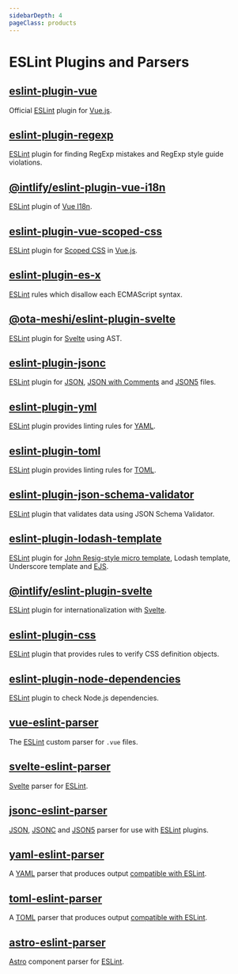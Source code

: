```yaml
---
sidebarDepth: 4
pageClass: products
---
```


# ESLint Plugins and Parsers

## [eslint-plugin-vue](https://eslint.vuejs.org/) <Badge text="Maintainer" type="warning"/>

<npm-info name="eslint-plugin-vue" node peer-eslint></npm-info>
<gh-info repo="vuejs/eslint-plugin-vue"></gh-info>
Official [ESLint] plugin for [Vue.js].

## [eslint-plugin-regexp](https://ota-meshi.github.io/eslint-plugin-regexp/) <Badge text="Owner"/>

<npm-info name="eslint-plugin-regexp" node peer-eslint></npm-info>
<gh-info repo="ota-meshi/eslint-plugin-regexp"></gh-info>
[ESLint] plugin for finding RegExp mistakes and RegExp style guide violations.

## [@intlify/eslint-plugin-vue-i18n](https://eslint-plugin-vue-i18n.intlify.dev/) <Badge text="Maintainer" type="warning"/>

<npm-info name="@intlify/eslint-plugin-vue-i18n" node peer-eslint></npm-info>
<gh-info repo="intlify/eslint-plugin-vue-i18n"></gh-info>
[ESLint] plugin of [Vue I18n].

## [eslint-plugin-vue-scoped-css](https://future-architect.github.io/eslint-plugin-vue-scoped-css/) <Badge text="Owner"/>

<npm-info name="eslint-plugin-vue-scoped-css" node peer-eslint></npm-info>
<gh-info repo="future-architect/eslint-plugin-vue-scoped-css"></gh-info>
[ESLint] plugin for [Scoped CSS] in [Vue.js].

## [eslint-plugin-es-x](https://ota-meshi.github.io/eslint-plugin-es-x/) <Badge text="Fork" type="warning"/>

<npm-info name="eslint-plugin-es-x" node peer-eslint></npm-info>
<gh-info repo="ota-meshi/eslint-plugin-es-x"></gh-info>
[ESLint] rules which disallow each ECMAScript syntax.

## [@ota-meshi/eslint-plugin-svelte](https://ota-meshi.github.io/eslint-plugin-svelte/) <Badge text="Owner"/>

<npm-info name="@ota-meshi/eslint-plugin-svelte" node peer-eslint></npm-info>
<gh-info repo="ota-meshi/eslint-plugin-svelte"></gh-info>
[ESLint] plugin for [Svelte] using AST.

## [eslint-plugin-jsonc](https://ota-meshi.github.io/eslint-plugin-jsonc/) <Badge text="Owner"/>

<npm-info name="eslint-plugin-jsonc" node peer-eslint></npm-info>
<gh-info repo="ota-meshi/eslint-plugin-jsonc"></gh-info>
[ESLint] plugin for [JSON], [JSON with Comments] and [JSON5] files.

## [eslint-plugin-yml](https://ota-meshi.github.io/eslint-plugin-yml/) <Badge text="Owner"/>

<npm-info name="eslint-plugin-yml" node peer-eslint></npm-info>
<gh-info repo="ota-meshi/eslint-plugin-yml"></gh-info>
[ESLint] plugin provides linting rules for [YAML].

## [eslint-plugin-toml](https://ota-meshi.github.io/eslint-plugin-toml/) <Badge text="Owner"/>

<npm-info name="eslint-plugin-toml" node peer-eslint></npm-info>
<gh-info repo="ota-meshi/eslint-plugin-toml"></gh-info>
[ESLint] plugin provides linting rules for [TOML].

## [eslint-plugin-json-schema-validator](https://ota-meshi.github.io/eslint-plugin-json-schema-validator/) <Badge text="Owner"/>

<npm-info name="eslint-plugin-json-schema-validator" node peer-eslint></npm-info>
<gh-info repo="ota-meshi/eslint-plugin-json-schema-validator"></gh-info>
[ESLint] plugin that validates data using JSON Schema Validator.

## [eslint-plugin-lodash-template](https://ota-meshi.github.io/eslint-plugin-lodash-template/) <Badge text="Owner"/>

<npm-info name="eslint-plugin-lodash-template" node peer-eslint></npm-info>
<gh-info repo="ota-meshi/eslint-plugin-lodash-template"></gh-info>
[ESLint] plugin for [John Resig-style micro template], Lodash template, Underscore template and [EJS].

## [@intlify/eslint-plugin-svelte](https://github.com/intlify/eslint-plugin-svelte) <Badge text="Owner"/>

<npm-info name="@intlify/eslint-plugin-svelte" node peer-eslint></npm-info>
<gh-info repo="intlify/eslint-plugin-svelte"></gh-info>
[ESLint] plugin for internationalization with [Svelte].

## [eslint-plugin-css](https://ota-meshi.github.io/eslint-plugin-css/) <Badge text="Owner"/>

<npm-info name="eslint-plugin-css" node peer-eslint></npm-info>
<gh-info repo="ota-meshi/eslint-plugin-css"></gh-info>
[ESLint] plugin that provides rules to verify CSS definition objects.

## [eslint-plugin-node-dependencies](https://ota-meshi.github.io/eslint-plugin-node-dependencies/) <Badge text="Owner"/>

<npm-info name="eslint-plugin-node-dependencies" node peer-eslint></npm-info>
<gh-info repo="ota-meshi/eslint-plugin-node-dependencies"></gh-info>
[ESLint] plugin to check Node.js dependencies.

## [vue-eslint-parser](https://github.com/vuejs/vue-eslint-parser) <Badge text="CoMaintainer" type="warning"/>

<npm-info name="vue-eslint-parser" node peer-eslint></npm-info>
<gh-info repo="vuejs/vue-eslint-parser"></gh-info>
The [ESLint] custom parser for `.vue` files.

## [svelte-eslint-parser](https://github.com/ota-meshi/svelte-eslint-parser) <Badge text="Owner"/>

<npm-info name="svelte-eslint-parser" node></npm-info>
<gh-info repo="ota-meshi/svelte-eslint-parser"></gh-info>
[Svelte] parser for [ESLint].

## [jsonc-eslint-parser](https://github.com/ota-meshi/jsonc-eslint-parser) <Badge text="Owner"/>

<npm-info name="jsonc-eslint-parser" node></npm-info>
<gh-info repo="ota-meshi/jsonc-eslint-parser"></gh-info>
[JSON], [JSONC] and [JSON5] parser for use with [ESLint] plugins.

## [yaml-eslint-parser](https://github.com/ota-meshi/yaml-eslint-parser) <Badge text="Owner"/>

<npm-info name="yaml-eslint-parser" node></npm-info>
<gh-info repo="ota-meshi/yaml-eslint-parser"></gh-info>
A [YAML] parser that produces output [compatible with ESLint](https://eslint.org/docs/developer-guide/working-with-custom-parsers#all-nodes).

## [toml-eslint-parser](https://github.com/ota-meshi/toml-eslint-parser) <Badge text="Owner"/>

<npm-info name="toml-eslint-parser" node></npm-info>
<gh-info repo="ota-meshi/toml-eslint-parser"></gh-info>
A [TOML] parser that produces output [compatible with ESLint](https://eslint.org/docs/developer-guide/working-with-custom-parsers#all-nodes).

## [astro-eslint-parser](https://github.com/ota-meshi/astro-eslint-parser) <Badge text="Owner"/>

<npm-info name="astro-eslint-parser" node></npm-info>
<gh-info repo="ota-meshi/astro-eslint-parser"></gh-info>
[Astro] component parser for [ESLint].

[vue.js]: https://vuejs.org/
[stylelint]: https://stylelint.io/
[eslint]: https://eslint.org/
[stylus]: https://stylus-lang.com/
[postcss]: https://postcss.org/
[babel]: https://babeljs.io/
[webpack]: https://webpack.js.org/
[john resig-style micro template]: https://johnresig.com/blog/javascript-micro-templating/
[ejs]: https://ejs.co/
[scoped css]: https://vue-loader.vuejs.org/guide/scoped-css.html
[json]: https://json.org/
[jsonc]: https://github.com/microsoft/node-jsonc-parser
[json with comments]: https://github.com/microsoft/node-jsonc-parser
[json5]: https://json5.org/
[vue i18n]: https://github.com/intlify/vue-i18n-next
[yaml]: https://yaml.org/
[toml]: https://toml.io/
[svelte]: https://svelte.dev/
[astro]: https://astro.build/
